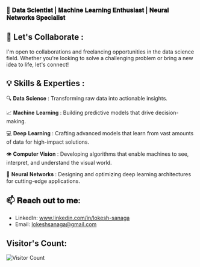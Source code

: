 ### 🚀 𝐃𝐚𝐭𝐚 𝐒𝐜𝐢𝐞𝐧𝐭𝐢𝐬𝐭 | 𝐌𝐚𝐜𝐡𝐢𝐧𝐞 𝐋𝐞𝐚𝐫𝐧𝐢𝐧𝐠 𝐄𝐧𝐭𝐡𝐮𝐬𝐢𝐚𝐬𝐭 | 𝐍𝐞𝐮𝐫𝐚𝐥 𝐍𝐞𝐭𝐰𝐨𝐫𝐤𝐬 𝐒𝐩𝐞𝐜𝐢𝐚𝐥𝐢𝐬𝐭


## 🤝 Let's Collaborate :
I'm open to collaborations and freelancing opportunities in the data science field. Whether you're looking to solve a challenging problem or bring a new idea to life, let's connect!


## 💡 Skills & Experties :

🔍 𝐃𝐚𝐭𝐚 𝐒𝐜𝐢𝐞𝐧𝐜𝐞 : Transforming raw data into actionable insights.

📈 𝐌𝐚𝐜𝐡𝐢𝐧𝐞 𝐋𝐞𝐚𝐫𝐧𝐢𝐧𝐠 : Building predictive models that drive decision-making.

💻 𝐃𝐞𝐞𝐩 𝐋𝐞𝐚𝐫𝐧𝐢𝐧𝐠 : Crafting advanced models that learn from vast amounts of data for high-impact solutions.

👁️ 𝐂𝐨𝐦𝐩𝐮𝐭𝐞𝐫 𝐕𝐢𝐬𝐢𝐨𝐧 :  Developing algorithms that enable machines to see, interpret, and understand the visual world.

🧠 𝐍𝐞𝐮𝐫𝐚𝐥 𝐍𝐞𝐭𝐰𝐨𝐫𝐤𝐬 : Designing and optimizing deep learning architectures for cutting-edge applications.

## 📫 𝐑𝐞𝐚𝐜𝐡 𝐨𝐮𝐭 𝐭𝐨 𝐦𝐞:
- LinkedIn: www.linkedin.com/in/lokesh-sanaga
- Email: lokeshsanaga@gmail.com

## Visitor's Count:

![Visitor Count](https://profile-counter.glitch.me/Lokesh5141/count.svg)


<!---
Lokesh5141/Lokesh5141 is a ✨ special ✨ repository because its `README.md` (this file) appears on your GitHub profile.
You can click the Preview link to take a look at your changes.
--->

